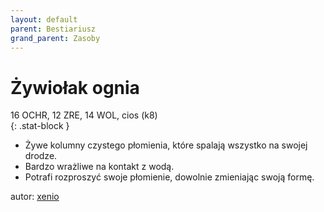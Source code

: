 ```yaml
---
layout: default
parent: Bestiariusz
grand_parent: Zasoby
---
```


# Żywiołak ognia

16 OCHR, 12 ZRE, 14 WOL, cios (k8)  
{: .stat-block }

- Żywe kolumny czystego płomienia, które spalają wszystko na swojej drodze.  
- Bardzo wrażliwe na kontakt z wodą.  
- Potrafi rozproszyć swoje płomienie, dowolnie zmieniając swoją formę.  

autor: [xenio](https://xenioinabottle.blogspot.com)
